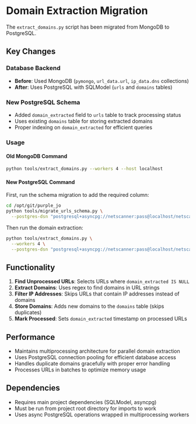 # Domain Extraction Migration

The `extract_domains.py` script has been migrated from MongoDB to PostgreSQL.

## Key Changes

### Database Backend
- **Before**: Used MongoDB (`pymongo`, `url_data.url`, `ip_data.dns` collections)
- **After**: Uses PostgreSQL with SQLModel (`urls` and `domains` tables)

### New PostgreSQL Schema
- Added `domain_extracted` field to `urls` table to track processing status
- Uses existing `domains` table for storing extracted domains
- Proper indexing on `domain_extracted` for efficient queries

### Usage

#### Old MongoDB Command
```bash
python tools/extract_domains.py --workers 4 --host localhost
```

#### New PostgreSQL Command

First, run the schema migration to add the required column:
```bash
cd /opt/git/purple_jo
python tools/migrate_urls_schema.py \
  --postgres-dsn "postgresql+asyncpg://netscanner:pass@localhost/netscanner"
```

Then run the domain extraction:
```bash
python tools/extract_domains.py \
  --workers 4 \
  --postgres-dsn "postgresql+asyncpg://netscanner:pass@localhost/netscanner"
```

## Functionality

1. **Find Unprocessed URLs**: Selects URLs where `domain_extracted IS NULL`
2. **Extract Domains**: Uses regex to find domains in URL strings
3. **Filter IP Addresses**: Skips URLs that contain IP addresses instead of domains
4. **Store Domains**: Adds new domains to the `domains` table (skips duplicates)
5. **Mark Processed**: Sets `domain_extracted` timestamp on processed URLs

## Performance

- Maintains multiprocessing architecture for parallel domain extraction
- Uses PostgreSQL connection pooling for efficient database access
- Handles duplicate domains gracefully with proper error handling
- Processes URLs in batches to optimize memory usage

## Dependencies

- Requires main project dependencies (SQLModel, asyncpg)
- Must be run from project root directory for imports to work
- Uses async PostgreSQL operations wrapped in multiprocessing workers